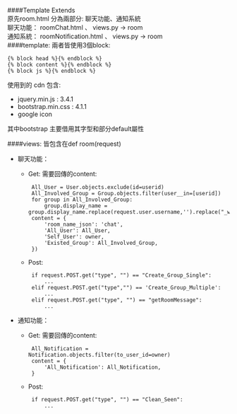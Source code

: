####Template Extends  
原先room.html 分為兩部分: 聊天功能、通知系統  
聊天功能： roomChat.html  、 views.py -> room  
通知系統： roomNotification.html 、 views.py -> room   
####template:
兩者皆使用3個block: 
    
    {% block head %}{% endblock %}
    {% block content %}{% endblock %}
    {% block js %}{% endblock %}

使用到的 cdn 包含:  
 - jquery.min.js : 3.4.1
 - bootstrap.min.css : 4.1.1
 - google icon
 
其中bootstrap 主要借用其字型和部分default屬性 

####views:
皆包含在def room(request)  
 - 聊天功能：  
     - Get: 需要回傳的content:
     
            All_User = User.objects.exclude(id=userid)
            All_Involved_Group = Group.objects.filter(user__in=[userid])
            for group in All_Involved_Group:
                group.display_name = group.display_name.replace(request.user.username,'').replace("_with_","") 
            content = {
                'room_name_json': 'chat',
                'All_User': All_User,
                'Self_User': owner,
                'Existed_Group': All_Involved_Group,
            })
     - Post:
     
            if request.POST.get("type", "") == "Create_Group_Single":
                ...
            elif request.POST.get("type","") == 'Create_Group_Multiple':
                ...
            elif request.POST.get("type", "") == "getRoomMessage":
                ...
 - 通知功能：
     - Get: 需要回傳的content:
     
            All_Notification = Notification.objects.filter(to_user_id=owner)
            content = {
                'All_Notification': All_Notification,
            }
     - Post:         
     
            if request.POST.get("type", "") == "Clean_Seen":
                ...
            